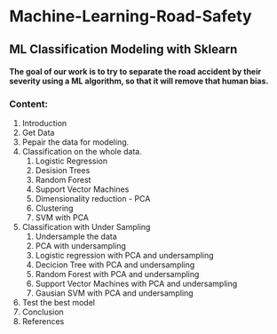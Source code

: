 # Machine-Learning-Road-Safety
## ML Classification Modeling with Sklearn

#### The goal of our work is to try to **separate the road accident by their severity using a ML algorithm**, so that it will **remove that human bias**.

### Content:

1. Introduction 
2. Get Data
3. Pepair the data for modeling.
4. Classification on the whole data.
    1. Logistic Regression
    2. Desision Trees
    3. Random Forest
    4. Support Vector Machines
    5. Dimensionality reduction - PCA
    6. Clustering
    7. SVM with PCA
5. Classification with Under Sampling
    1. Undersample the data
    2. PCA with undersampling
    3. Logistic regression with PCA and undersampling
    4. Decicion Tree with PCA and undersampling
    5. Random Forest with PCA and undersampling
    6. Support Vector Machines with PCA and undersampling
    7. Gausian SVM with PCA and undersampling
6. Test the best model
7. Conclusion
8. References
